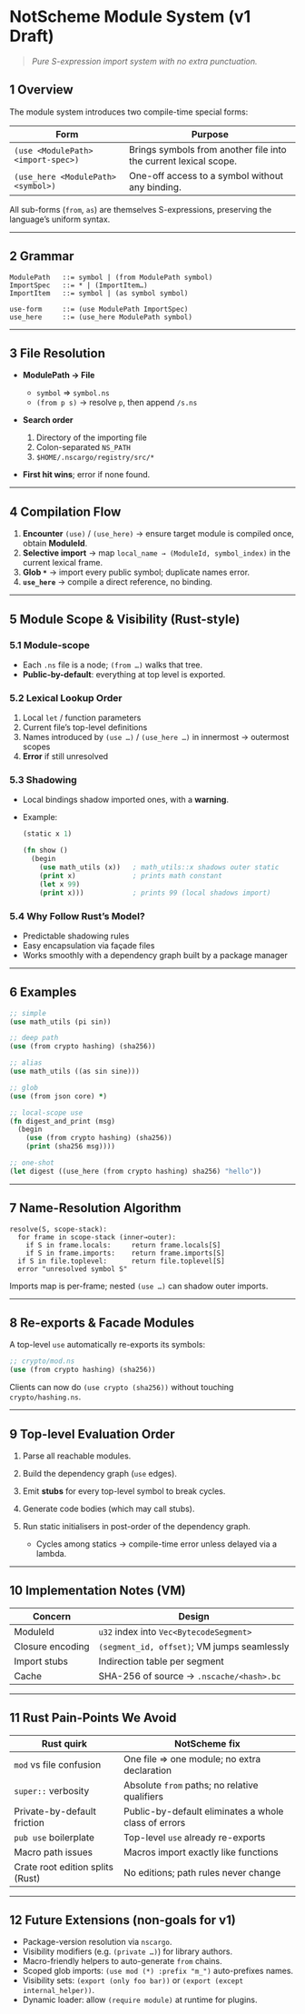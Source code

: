 # NotScheme Module System (v1 Draft)

> *Pure S-expression import system with no extra punctuation.*

## 1 Overview

The module system introduces two compile-time special forms:

| Form                               | Purpose                                                          |
| ---------------------------------- | ---------------------------------------------------------------- |
| `(use <ModulePath> <import-spec>)` | Brings symbols from another file into the current lexical scope. |
| `(use_here <ModulePath> <symbol>)` | One-off access to a symbol without any binding.                  |

All sub-forms (`from`, `as`) are themselves S-expressions, preserving the language’s uniform syntax.

---

## 2 Grammar

```text
ModulePath   ::= symbol | (from ModulePath symbol)
ImportSpec   ::= * | (ImportItem…)
ImportItem   ::= symbol | (as symbol symbol)

use-form     ::= (use ModulePath ImportSpec)
use_here     ::= (use_here ModulePath symbol)
```

---

## 3 File Resolution

* **ModulePath → File**

  * `symbol` ⇒ `symbol.ns`
  * `(from p s)` → resolve `p`, then append `/s.ns`

* **Search order**

  1. Directory of the importing file
  2. Colon-separated `NS_PATH`
  3. `$HOME/.nscargo/registry/src/*`

* **First hit wins**; error if none found.

---

## 4 Compilation Flow

1. **Encounter** `(use)` / `(use_here)` → ensure target module is compiled once, obtain **ModuleId**.
2. **Selective import** → map `local_name → (ModuleId, symbol_index)` in the current lexical frame.
3. **Glob `*`** → import every public symbol; duplicate names error.
4. **`use_here`** → compile a direct reference, no binding.

---

## 5 Module Scope & Visibility (Rust-style)

### 5.1 Module-scope

* Each `.ns` file is a node; `(from …)` walks that tree.
* **Public-by-default**: everything at top level is exported.

### 5.2 Lexical Lookup Order

1. Local `let` / function parameters
2. Current file’s top-level definitions
3. Names introduced by `(use …)` / `(use_here …)` in innermost → outermost scopes
4. **Error** if still unresolved

### 5.3 Shadowing

* Local bindings shadow imported ones, with a **warning**.
* Example:

  ```clojure
  (static x 1)

  (fn show ()
    (begin
      (use math_utils (x))   ; math_utils::x shadows outer static
      (print x)              ; prints math constant
      (let x 99)
      (print x)))            ; prints 99 (local shadows import)
  ```

### 5.4 Why Follow Rust’s Model?

* Predictable shadowing rules
* Easy encapsulation via façade files
* Works smoothly with a dependency graph built by a package manager

---

## 6 Examples

```clojure
;; simple
(use math_utils (pi sin))

;; deep path
(use (from crypto hashing) (sha256))

;; alias
(use math_utils ((as sin sine)))

;; glob
(use (from json core) *)

;; local-scope use
(fn digest_and_print (msg)
  (begin
    (use (from crypto hashing) (sha256))
    (print (sha256 msg))))

;; one-shot
(let digest ((use_here (from crypto hashing) sha256) "hello"))
```

---

## 7 Name-Resolution Algorithm

```text
resolve(S, scope-stack):
  for frame in scope-stack (inner→outer):
    if S in frame.locals:     return frame.locals[S]
    if S in frame.imports:    return frame.imports[S]
  if S in file.toplevel:      return file.toplevel[S]
  error "unresolved symbol S"
```

Imports map is per-frame; nested `(use …)` can shadow outer imports.

---

## 8 Re-exports & Facade Modules

A top-level `use` automatically re-exports its symbols:

```clojure
;; crypto/mod.ns
(use (from crypto hashing) (sha256))
```

Clients can now do `(use crypto (sha256))` without touching `crypto/hashing.ns`.

---

## 9 Top-level Evaluation Order

1. Parse all reachable modules.
2. Build the dependency graph (`use` edges).
3. Emit **stubs** for every top-level symbol to break cycles.
4. Generate code bodies (which may call stubs).
5. Run static initialisers in post-order of the dependency graph.

   * Cycles among statics → compile-time error unless delayed via a lambda.

---

## 10 Implementation Notes (VM)

| Concern          | Design                                      |
| ---------------- | ------------------------------------------- |
| ModuleId         | `u32` index into `Vec<BytecodeSegment>`     |
| Closure encoding | `(segment_id, offset)`; VM jumps seamlessly |
| Import stubs     | Indirection table per segment               |
| Cache            | SHA-256 of source → `.nscache/<hash>.bc`    |

---

## 11 Rust Pain-Points We Avoid

| Rust quirk                       | NotScheme fix                                        |
| -------------------------------- | ---------------------------------------------------- |
| `mod` vs file confusion          | One file ⇒ one module; no extra declaration          |
| `super::` verbosity              | Absolute `from` paths; no relative qualifiers        |
| Private-by-default friction      | Public-by-default eliminates a whole class of errors |
| `pub use` boilerplate            | Top-level `use` already re-exports                   |
| Macro path issues                | Macros import exactly like functions                 |
| Crate root edition splits (Rust) | No editions; path rules never change                 |

---

## 12 Future Extensions (non-goals for v1)

* Package-version resolution via `nscargo`.
* Visibility modifiers (e.g. `(private …)`) for library authors.
* Macro-friendly helpers to auto-generate `from` chains.
* Scoped glob imports: `(use mod (*) :prefix "m_")` auto-prefixes names.
* Visibility sets: `(export (only foo bar))` or `(export (except internal_helper))`.
* Dynamic loader: allow `(require module)` at runtime for plugins.
